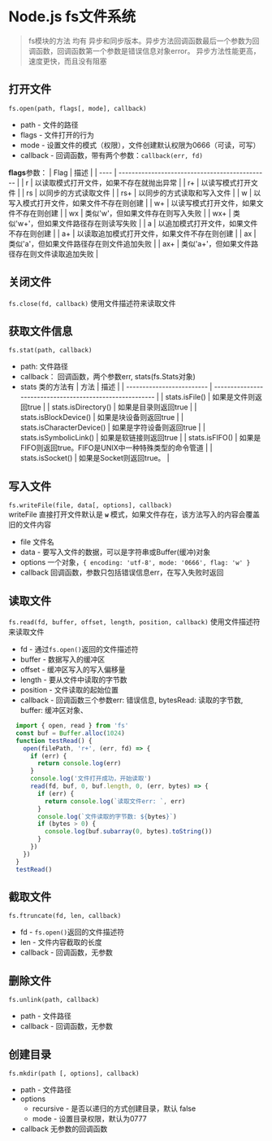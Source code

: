 # Node.js fs文件系统

> fs模块的方法 均有 异步和同步版本。异步方法回调函数最后一个参数为回调函数，回调函数第一个参数是错误信息对象error。
> 异步方法性能更高，速度更快，而且没有阻塞

## 打开文件
`fs.open(path, flags[, mode], callback)`
- path - 文件的路径
- flags - 文件打开的行为
- mode - 设置文件的模式（权限），文件创建默认权限为0666（可读，可写）
- callback - 回调函数，带有两个参数：`callback(err, fd)`

**flags**参数：
| Flag | 描述                                           |
| ---- | ---------------------------------------------- |
| r    | 以读取模式打开文件，如果不存在就抛出异常       |
| r+   | 以读写模式打开文件                             |
| rs   | 以同步的方式读取文件                           |
| rs+  | 以同步的方式读取和写入文件                     |
| w    | 以写入模式打开文件，如果文件不存在则创建       |
| w+   | 以读写模式打开文件，如果文件不存在则创建       |
| wx   | 类似'w'，但如果文件存在则写入失败              |
| wx+  | 类似'w+'，但如果文件路径存在则读写失败         |
| a    | 以追加模式打开文件，如果文件不存在则创建       |
| a+   | 以读取追加模式打开文件，如果文件不存在则创建   |
| ax   | 类似'a'，但如果文件路径存在则文件追加失败      |
| ax+  | 类似'a+'，但如果文件路径存在则文件读取追加失败 |

## 关闭文件
`fs.close(fd, callback)` 使用文件描述符来读取文件

## 获取文件信息
`fs.stat(path, callback)`
- path: 文件路径
- callback： 回调函数，两个参数err, stats(fs.Stats对象)
- stats 类的方法有
   | 方法                      | 描述                                                     |
   | ------------------------- | -------------------------------------------------------- |
   | stats.isFile()            | 如果是文件则返回true                                     |
   | stats.isDirectory()       | 如果是目录则返回true                                     |
   | stats.isBlockDevice()     | 如果是块设备则返回true                                   |
   | stats.isCharacterDevice() | 如果是字符设备则返回true                                 |
   | stats.isSymbolicLink()    | 如果是软链接则返回true                                   |
   | stats.isFIFO()            | 如果是FIFO则返回true。FIFO是UNIX中一种特殊类型的命令管道 |
   | stats.isSocket()          | 如果是Socket则返回true。                                 |

## 写入文件
`fs.writeFile(file, data[, options], callback)`  
writeFile 直接打开文件默认是 **`w`** 模式，如果文件存在，该方法写入的内容会覆盖旧的文件内容
- file 文件名
- data - 要写入文件的数据，可以是字符串或Buffer(缓冲)对象
- options 一个对象，`{ encoding: 'utf-8', mode: '0666', flag: 'w' }`
- callback 回调函数，参数只包括错误信息err，在写入失败时返回

## 读取文件
`fs.read(fd, buffer, offset, length, position, callback)` 使用文件描述符来读取文件
- fd - 通过`fs.open()`返回的文件描述符
- buffer - 数据写入的缓冲区
- offset - 缓冲区写入的写入偏移量
- length - 要从文件中读取的字节数
- position - 文件读取的起始位置
- callback - 回调函数三个参数err: 错误信息, bytesRead: 读取的字节数, buffer: 缓冲区对象、
```js
  import { open, read } from 'fs'
  const buf = Buffer.alloc(1024)
  function testRead() {
    open(filePath, 'r+', (err, fd) => {
      if (err) {
        return console.log(err)
      }
      console.log('文件打开成功，开始读取')
      read(fd, buf, 0, buf.length, 0, (err, bytes) => {
        if (err) {
          return console.log(`读取文件err: `, err)
        }
        console.log(`文件读取的字节数: ${bytes}`)
        if (bytes > 0) {
          console.log(buf.subarray(0, bytes).toString())
        }
      })
    })
  }
  testRead()
```

## 截取文件
`fs.ftruncate(fd, len, callback)`
- fd - `fs.open()`返回的文件描述符
- len - 文件内容截取的长度
- callback - 回调函数，无参数

## 删除文件
`fs.unlink(path, callback)`
- path - 文件路径
- callback - 回调函数，无参数

## 创建目录
`fs.mkdir(path [, options], callback)`
- path - 文件路径
- options
  - recursive - 是否以递归的方式创建目录，默认 false
  - mode - 设置目录权限，默认为0777
- callback 无参数的回调函数